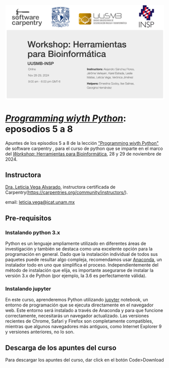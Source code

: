 ![](img/PresentaLogos.png)

# [*Programming wiyth Python*](https://swcarpentry.github.io/python-novice-inflammation/): eposodios 5 a 8 
Apuntes de los episodios 5 a 8 de la lección ["Programming wiyth Python"](https://swcarpentry.github.io/python-novice-inflammation/) de software carpentry , para el curso de python que se imparte en el marco del [*Workshop*: Herramientas para Bioinformática](https://tgodoy.github.io/2024-11-28-UUSMB_INSP-online/), 28 y 29 de noviembre de 2024.

## Instructora

[Dra. Leticia Vega Alvarado](https://www.icat.unam.mx/dra-leticia-vega-alvarado/), instructora certificada de Carpentry(https://carpentries.org/community/instructors/).

email: leticia.vega@icat.unam.mx

## Pre-requisitos

### Instalando python 3.x

Python es un lenguaje ampliamente utilizado en diferentes áreas de investigación y también se destaca como una excelente opción para la programación en general. Dado que la instalación individual de todos sus paquetes puede resultar algo compleja, recomendamos usar [Anaconda](https://www.anaconda.com/), un instalador todo en uno que simplifica el proceso. Independientemente del método de instalación que elija, es importante asegurarse de instalar la versión 3.x de Python (por ejemplo, la 3.6 es perfectamente válida).

### Instalando jupyter

En este curso, aprenderemos Python utilizando [jupyter](https://jupyter.org/) notebook, un entorno de programación que se ejecuta directamente en el navegador web. Este entorno será instalado a través de Anaconda y para que funcione correctamente, necesitarás un navegador actualizado. Las versiones recientes de Chrome, Safari y Firefox son completamente compatibles, mientras que algunos navegadores más antiguos, como Internet Explorer 9 y versiones anteriores, no lo son.

## Descarga de los apuntes del curso

Para descargar los apuntes del curso, dar click en el botón Code>Download
